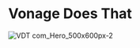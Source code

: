 # Vonage Does That

![VDT com_Hero_500x600px-2](https://user-images.githubusercontent.com/2171/137204562-4c386142-06b5-4d26-b040-f64bff587414.png)
